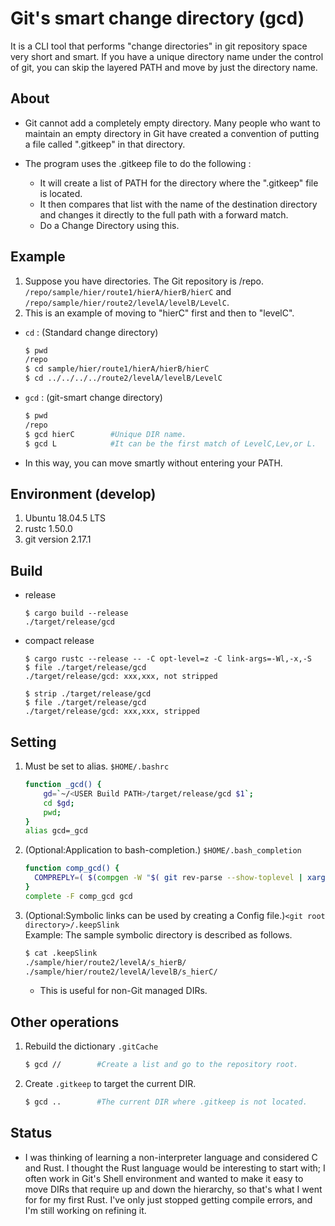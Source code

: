 # Git's smart change directory (gcd)

It is a CLI tool that performs "change directories" in git repository space very short and smart.
If you have a unique directory name under the control of git, you can skip the layered PATH and move by just the directory name.

## About
- Git cannot add a completely empty directory. Many people who want to maintain an empty directory in Git have created a convention of putting a file called ".gitkeep" in that directory.

- The program uses the .gitkeep file to do the following :  
  - It will create a list of PATH for the directory where the ".gitkeep" file is located.
  - It then compares that list with the name of the destination directory and changes it directly to the full path with a forward match.
  - Do a Change Directory using this.

## Example 
1. Suppose you have directories.  The Git repository is /repo.  
`/repo/sample/hier/route1/hierA/hierB/hierC` and `/repo/sample/hier/route2/levelA/levelB/LevelC`.
1. This is an example of moving to "hierC" first and then to "levelC".
- `cd` : (Standard change directory)
    ```bash
    $ pwd
    /repo
    $ cd sample/hier/route1/hierA/hierB/hierC    
    $ cd ../../../../route2/levelA/levelB/LevelC  
    ```  
- `gcd` : (git-smart change directory)
    ```bash
    $ pwd 
    /repo
    $ gcd hierC        #Unique DIR name.
    $ gcd L            #It can be the first match of LevelC,Lev,or L.
    ```
- In this way, you can move smartly without entering your PATH.

## Environment (develop)
1. Ubuntu 18.04.5 LTS
1. rustc 1.50.0 
1. git version 2.17.1


## Build 
- release 
    ```
    $ cargo build --release
    ./target/release/gcd
    ```
- compact release
    ```
    $ cargo rustc --release -- -C opt-level=z -C link-args=-Wl,-x,-S
    $ file ./target/release/gcd
    ./target/release/gcd: xxx,xxx, not stripped
    
    $ strip ./target/release/gcd
    $ file ./target/release/gcd
    ./target/release/gcd: xxx,xxx, stripped
    ```

## Setting
1. Must be set to alias. `$HOME/.bashrc`
    ```bash
    function _gcd() {
        gd=`~/<USER Build PATH>/target/release/gcd $1`;
        cd $gd;
        pwd;
    }
    alias gcd=_gcd
    ```
1. (Optional:Application to bash-completion.) `$HOME/.bash_completion` 
    ```bash
    function comp_gcd() {
      COMPREPLY=( $(compgen -W "$( git rev-parse --show-toplevel | xargs -I {} cat "{}/.keepCache" | awk -F/ \{print\ \$\(NF-1\)\} | tr "\n" " ")" ${COMP_WORDS[COMP_CWORD]}  ) ) 
    }
    complete -F comp_gcd gcd
    ```
1. (Optional:Symbolic links can be used by creating a Config file.)`<git root directory>/.keepSlink`  
    Example: The sample symbolic directory is described as follows.
    ```bash
    $ cat .keepSlink  
    ./sample/hier/route2/levelA/s_hierB/  
    ./sample/hier/route2/levelA/levelB/s_hierC/  
    ```
    - This is useful for non-Git managed DIRs.

## Other operations
1. Rebuild the dictionary `.gitCache` 
    ```bash
    $ gcd //        #Create a list and go to the repository root.
    ```
1. Create `.gitkeep` to target the current DIR.
    ```bash
    $ gcd ..        #The current DIR where .gitkeep is not located.
    ```

## Status
- I was thinking of learning a non-interpreter language and considered C and Rust. I thought the Rust language would be interesting to start with; I often work in Git's Shell environment and wanted to make it easy to move DIRs that require up and down the hierarchy, so that's what I went for for my first Rust. I've only just stopped getting compile errors, and I'm still working on refining it.

